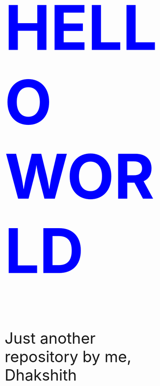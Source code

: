 <h1 style= "font-size:200px;color:blue">
HELLO WORLD
</h1>
<p style= "font-size:50px">Just another repository by me, Dhakshith</p>

